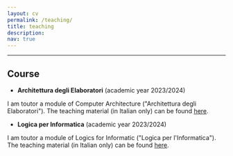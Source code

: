 ```yaml
---
layout: cv
permalink: /teaching/
title: teaching
description: 
nav: true
---
```


<!-- A sentence about who and what you are. Then a sentence about what you've achieved. And then a sentence about what excites you about tech.-->

<!-- ## Projects 

| Name                         | Description       | Tech/tools        |
| ---------------------------- | ----------------- | ----------------- |
| **Final project**            | A webapp to do x. | React, Jest, etc. |
| **Something else worked on** | A webapp to do y. | Ruby              |
 -->
***

## Course

- **Architettura degli Elaboratori** (academic year 2023/2024)
  
I am toutor a module of Computer Architecture ("Architettura degli Elaboratori"). The teaching material (in Italian only) can be found [here](https://www.unibo.it/en/teaching/course-unit-catalogue/course-unit/2022/350960).
<!-- - Any experience, including roles and responsibilities and results achived in bullet point format. -->
- **Logica per Informatica** (academic year 2023/2024)
  
I am toutor a module of Logics for Informatic ("Logica per l'Informatica"). The teaching material (in Italian only) can be found [here](https://www.unibo.it/en/teaching/course-unit-catalogue/course-unit/2023/455095).
<!-- 
- Any experience, including roles and responsibilities and results achived in bullet point format.
-->
